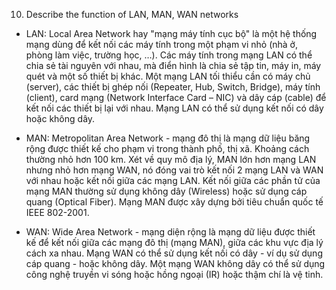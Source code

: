 10. Describe the function of LAN, MAN, WAN networks

- LAN: Local Area Network hay "mạng máy tính cục bộ" là một hệ thống mạng dùng để kết nối các máy tính trong một phạm vi nhỏ (nhà ở, phòng làm việc, trường học, …). Các máy tính trong mạng LAN có thể chia sẻ tài nguyên với nhau, mà điển hình là chia sẻ tập tin, máy in, máy quét và một số thiết bị khác. Một mạng LAN tối thiểu cần có máy chủ (server), các thiết bị ghép nối (Repeater, Hub, Switch, Bridge), máy tính (client), card mạng (Network Interface Card – NIC) và dây cáp (cable) để kết nối các thiết bị lại với nhau. Mạng LAN có thể sử dụng kết nối có dây hoặc không dây.

- MAN: Metropolitan Area Network - mạng đô thị là mạng dữ liệu băng rộng được thiết kế cho phạm vi trong thành phố, thị xã. Khoảng cách thường nhỏ hơn 100 km. Xét về quy mô địa lý, MAN lớn hơn mạng LAN nhưng nhỏ hơn mạng WAN, nó đóng vai trò kết nối 2 mạng LAN và WAN với nhau hoặc kết nối giữa các mạng LAN. Kết nối giữa các phần tử của mạng MAN thường sử dụng không dây (Wireless) hoặc sử dụng cáp quang (Optical Fiber). Mạng MAN được xây dựng bởi tiêu chuẩn quốc tế IEEE 802-2001.

- WAN: Wide Area Network - mạng diện rộng là mạng dữ liệu được thiết kế để kết nối giữa các mạng đô thị (mạng MAN), giữa các khu vực địa lý cách xa nhau. Mạng WAN có thể sử dụng kết nối có dây - ví dụ sử dụng cáp quang - hoặc không dây. Một mạng WAN không dây có thể sử dụng công nghệ truyền vi sóng hoặc hồng ngoại (IR) hoặc thậm chí là vệ tinh.